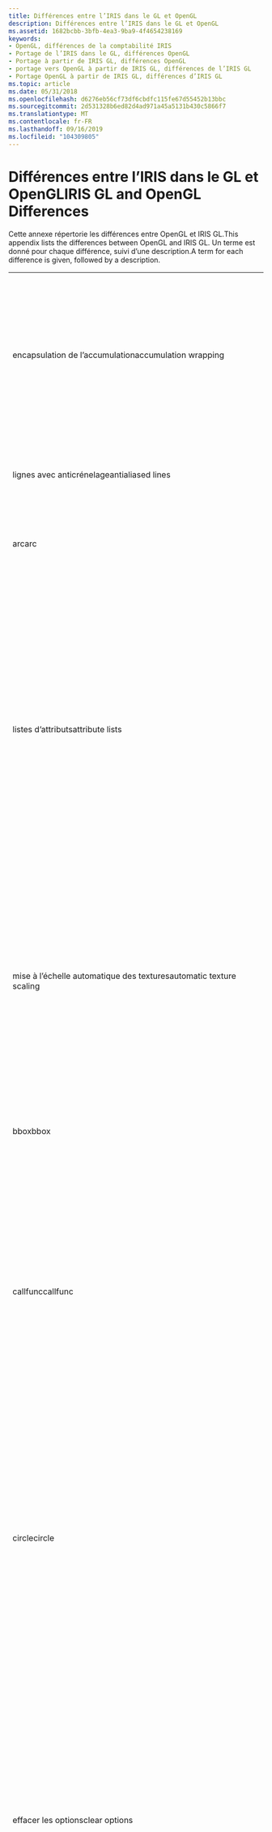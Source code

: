 ```yaml
---
title: Différences entre l’IRIS dans le GL et OpenGL
description: Différences entre l’IRIS dans le GL et OpenGL
ms.assetid: 1682bcbb-3bfb-4ea3-9ba9-4f4654238169
keywords:
- OpenGL, différences de la comptabilité IRIS
- Portage de l’IRIS dans le GL, différences OpenGL
- Portage à partir de IRIS GL, différences OpenGL
- portage vers OpenGL à partir de IRIS GL, différences de l’IRIS GL
- Portage OpenGL à partir de IRIS GL, différences d’IRIS GL
ms.topic: article
ms.date: 05/31/2018
ms.openlocfilehash: d6276eb56cf73df6cbdfc115fe67d55452b13bbc
ms.sourcegitcommit: 2d531328b6ed82d4ad971a45a5131b430c5866f7
ms.translationtype: MT
ms.contentlocale: fr-FR
ms.lasthandoff: 09/16/2019
ms.locfileid: "104309805"
---
```

# <a name="iris-gl-and-opengl-differences"></a><span data-ttu-id="b6415-108">Différences entre l’IRIS dans le GL et OpenGL</span><span class="sxs-lookup"><span data-stu-id="b6415-108">IRIS GL and OpenGL Differences</span></span>

<span data-ttu-id="b6415-109">Cette annexe répertorie les différences entre OpenGL et IRIS GL.</span><span class="sxs-lookup"><span data-stu-id="b6415-109">This appendix lists the differences between OpenGL and IRIS GL.</span></span> <span data-ttu-id="b6415-110">Un terme est donné pour chaque différence, suivi d’une description.</span><span class="sxs-lookup"><span data-stu-id="b6415-110">A term for each difference is given, followed by a description.</span></span>



|                                      |                                                                                                                                                                                                                                                                                                                                                                                                                                                                                                                                                                                                                                                                           |
|--------------------------------------|---------------------------------------------------------------------------------------------------------------------------------------------------------------------------------------------------------------------------------------------------------------------------------------------------------------------------------------------------------------------------------------------------------------------------------------------------------------------------------------------------------------------------------------------------------------------------------------------------------------------------------------------------------------------------|
| <span data-ttu-id="b6415-111">encapsulation de l’accumulation</span><span class="sxs-lookup"><span data-stu-id="b6415-111">accumulation wrapping</span></span>                | <span data-ttu-id="b6415-112">L’opération de mémoire tampon d’accumulation OpenGL n’est pas définie lorsque les valeurs de composant dépassent 1,0 ou chutent au-dessous de 1,0.</span><span class="sxs-lookup"><span data-stu-id="b6415-112">The OpenGL accumulation buffer operation is not defined when component values exceed 1.0 or drop below 1.0.</span></span>                                                                                                                                                                                                                                                                                                                                                                                                                                                                                                                                                               |
| <span data-ttu-id="b6415-113">lignes avec anticrénelage</span><span class="sxs-lookup"><span data-stu-id="b6415-113">antialiased lines</span></span>                    | <span data-ttu-id="b6415-114">OpenGL stipples les lignes AntiAlias.</span><span class="sxs-lookup"><span data-stu-id="b6415-114">OpenGL stipples antialiased lines.</span></span> <span data-ttu-id="b6415-115">IRIS GL ne le fait pas.</span><span class="sxs-lookup"><span data-stu-id="b6415-115">IRIS GL does not.</span></span>                                                                                                                                                                                                                                                                                                                                                                                                                                                                                                                                                                                                                      |
| <span data-ttu-id="b6415-116">arc</span><span class="sxs-lookup"><span data-stu-id="b6415-116">arc</span></span>                                  | <span data-ttu-id="b6415-117">OpenGL prend en charge les arcs dans sa bibliothèque utilitaire.</span><span class="sxs-lookup"><span data-stu-id="b6415-117">OpenGL supports arcs in its utility library.</span></span>                                                                                                                                                                                                                                                                                                                                                                                                                                                                                                                                                                                                                              |
| <span data-ttu-id="b6415-118">listes d’attributs</span><span class="sxs-lookup"><span data-stu-id="b6415-118">attribute lists</span></span>                      | <span data-ttu-id="b6415-119">Les attributs envoyés par le pushattributes IRIS GL diffèrent des jeux d’attributs envoyés par le glPushAttrib OpenGL.</span><span class="sxs-lookup"><span data-stu-id="b6415-119">The attributes pushed by the IRIS GL pushattributes differ from any of the attribute sets pushed by the OpenGL glPushAttrib .</span></span> <span data-ttu-id="b6415-120">Étant donné que tous les États OpenGL peuvent être lus, toutefois, vous pouvez implémenter les sémantiques push/pop souhaitées à l’aide de OpenGL.</span><span class="sxs-lookup"><span data-stu-id="b6415-120">Since all OpenGL states can be read back, however, you can implement any desired push/pop semantics using OpenGL.</span></span>                                                                                                                                                                                                                                                                                                                                                                                                                           |
| <span data-ttu-id="b6415-121">mise à l’échelle automatique des textures</span><span class="sxs-lookup"><span data-stu-id="b6415-121">automatic texture scaling</span></span>            | <span data-ttu-id="b6415-122">L’interface de texture OpenGL ne prend pas en charge la mise à l’échelle automatique des images pour les dimensions Power-of-Two.</span><span class="sxs-lookup"><span data-stu-id="b6415-122">The OpenGL texture interface does not support automatic scaling of images to power-of-two dimensions.</span></span> <span data-ttu-id="b6415-123">Toutefois, le GLU prend en charge la mise à l’échelle des images.</span><span class="sxs-lookup"><span data-stu-id="b6415-123">However, the GLU supports image scaling.</span></span>                                                                                                                                                                                                                                                                                                                                                                                                                                                                                                                            |
| <span data-ttu-id="b6415-124">bbox</span><span class="sxs-lookup"><span data-stu-id="b6415-124">bbox</span></span>                                 | <span data-ttu-id="b6415-125">OpenGL ne prend pas en charge l’exécution conditionnelle des listes d’affichage.</span><span class="sxs-lookup"><span data-stu-id="b6415-125">OpenGL doesn't support conditional execution of display lists.</span></span>                                                                                                                                                                                                                                                                                                                                                                                                                                                                                                                                                                                                            |
| <span data-ttu-id="b6415-126">callfunc</span><span class="sxs-lookup"><span data-stu-id="b6415-126">callfunc</span></span>                             | <span data-ttu-id="b6415-127">OpenGL ne prend pas en charge le rappel à partir des listes d’affichage.</span><span class="sxs-lookup"><span data-stu-id="b6415-127">OpenGL doesn't support callback from display lists.</span></span> <span data-ttu-id="b6415-128">Notez que IRIS GL ne prend pas en charge cette fonctionnalité lorsque le client et le serveur se trouvent sur des plateformes différentes.</span><span class="sxs-lookup"><span data-stu-id="b6415-128">Note that IRIS GL doesn't support this functionality either, when client and server are on different platforms.</span></span>                                                                                                                                                                                                                                                                                                                                                                                                                                                                                                       |
| <span data-ttu-id="b6415-129">circle</span><span class="sxs-lookup"><span data-stu-id="b6415-129">circle</span></span>                               | <span data-ttu-id="b6415-130">OpenGL prend en charge les cercles avec GLU.</span><span class="sxs-lookup"><span data-stu-id="b6415-130">OpenGL supports circles with the GLU.</span></span> <span data-ttu-id="b6415-131">Dans OpenGL, les cercles et les arcs (disques et disques partiels) peuvent avoir des trous.</span><span class="sxs-lookup"><span data-stu-id="b6415-131">In OpenGL both circles and arcs (disks and partial disks) can have holes.</span></span> <span data-ttu-id="b6415-132">En outre, vous pouvez modifier la subdivision des primitives dans OpenGL, dont les normales de surface sont disponibles pour l’éclairage.</span><span class="sxs-lookup"><span data-stu-id="b6415-132">In addition, you can change subdivision of the primitives in OpenGL, whose surface normals are available for lighting.</span></span>                                                                                                                                                                                                                                                                                                                                                                                                                                    |
| <span data-ttu-id="b6415-133">effacer les options</span><span class="sxs-lookup"><span data-stu-id="b6415-133">clear options</span></span>                        | <span data-ttu-id="b6415-134">OpenGL efface en fait les tampons.</span><span class="sxs-lookup"><span data-stu-id="b6415-134">OpenGL actually clears buffers.</span></span> <span data-ttu-id="b6415-135">Elle n’applique pas les opérations de pixels actuellement spécifiées, telles que la fusion et la logicop, quel que soit leur mode.</span><span class="sxs-lookup"><span data-stu-id="b6415-135">It doesn't apply currently specified pixel operations, such as blending and logicop, regardless of their modes.</span></span> <span data-ttu-id="b6415-136">Pour effacer l’utilisation de ces fonctionnalités, vous devez restituer un polygone de taille de fenêtre.</span><span class="sxs-lookup"><span data-stu-id="b6415-136">To clear using such features, you must render a window-size polygon.</span></span>                                                                                                                                                                                                                                                                                                                                                                                                                                                      |
| <span data-ttu-id="b6415-137">lignes fermées</span><span class="sxs-lookup"><span data-stu-id="b6415-137">closed lines</span></span>                         | <span data-ttu-id="b6415-138">OpenGL effectue le rendu de toutes les lignes avec alias à une seule largeur, de telle sorte que les lignes contiguës ne partagent aucun pixel.</span><span class="sxs-lookup"><span data-stu-id="b6415-138">OpenGL renders all single-width aliased lines such that abutting lines share no pixels.</span></span> <span data-ttu-id="b6415-139">Cela signifie que le dernier pixel d’une ligne indépendante n’est pas dessiné.</span><span class="sxs-lookup"><span data-stu-id="b6415-139">This means that the last pixel of an independent line is not drawn.</span></span>                                                                                                                                                                                                                                                                                                                                                                                                                                                                                                               |
| <span data-ttu-id="b6415-140">indicateur de couleur/normal</span><span class="sxs-lookup"><span data-stu-id="b6415-140">color/normal flag</span></span>                    | <span data-ttu-id="b6415-141">L’éclairage OpenGL est activé ou désactivé de manière explicite.</span><span class="sxs-lookup"><span data-stu-id="b6415-141">OpenGL lighting is explicitly enabled or disabled.</span></span> <span data-ttu-id="b6415-142">Lorsqu’elle est activée, elle est effective indépendamment de l’ordre dans lequel les couleurs et les normales sont spécifiées.</span><span class="sxs-lookup"><span data-stu-id="b6415-142">When enabled, it is effective regardless of the order in which colors and normals are specified.</span></span> <span data-ttu-id="b6415-143">Vous ne pouvez pas activer ou désactiver l’éclairage entre les commandes OpenGL glBegin et glEnd.</span><span class="sxs-lookup"><span data-stu-id="b6415-143">You cannot enable or disable lighting between OpenGL glBegin and glEnd commands.</span></span> <span data-ttu-id="b6415-144">Pour désactiver l’éclairage entre les glBegin et les glEnd, spécifiez zéro valeur ambiante, diffuse et spéculaire spéculaire, puis définissez l’émission de matériau sur la couleur souhaitée.</span><span class="sxs-lookup"><span data-stu-id="b6415-144">To disable lighting between glBegin and glEnd, specify zero ambient, diffuse, and specular material reflectance, and then set the material emission to the desired color.</span></span>                                                                                                                                                                                                                                                            |
| <span data-ttu-id="b6415-145">polygones concave</span><span class="sxs-lookup"><span data-stu-id="b6415-145">concave polygons</span></span>                     | <span data-ttu-id="b6415-146">L’API OpenGL principale ne gère pas les polygones concave, mais le GLU prend en charge la décomposition des contourages concave, sans auto-intersection, en triangles.</span><span class="sxs-lookup"><span data-stu-id="b6415-146">The core OpenGL API doesn't handle concave polygons, but the GLU supports decomposing concave, non-self-intersecting contours into triangles.</span></span> <span data-ttu-id="b6415-147">Ces triangles peuvent être dessinés immédiatement ou retournés.</span><span class="sxs-lookup"><span data-stu-id="b6415-147">These triangles can either be drawn immediately or returned.</span></span>                                                                                                                                                                                                                                                                                                                                                                                                                                                                |
| <span data-ttu-id="b6415-148">couleur calculée actuelle</span><span class="sxs-lookup"><span data-stu-id="b6415-148">current computed color</span></span>               | <span data-ttu-id="b6415-149">OpenGL n’a pas d’équivalent à une couleur calculée actuelle.</span><span class="sxs-lookup"><span data-stu-id="b6415-149">OpenGL has no equivalent to a current computed color.</span></span> <span data-ttu-id="b6415-150">Si vous utilisez OpenGL comme moteur d’éclairage, vous pouvez utiliser les commentaires pour obtenir les couleurs générées par les calculs d’éclairage.</span><span class="sxs-lookup"><span data-stu-id="b6415-150">If you're using OpenGL as a lighting engine, you can use feedback to obtain colors generated by lighting calculations.</span></span>                                                                                                                                                                                                                                                                                                                                                                                                                                                                                              |
| <span data-ttu-id="b6415-151">position graphique actuelle</span><span class="sxs-lookup"><span data-stu-id="b6415-151">current graphics position</span></span>            | <span data-ttu-id="b6415-152">OpenGL ne conserve pas la position graphique actuelle.</span><span class="sxs-lookup"><span data-stu-id="b6415-152">OpenGL doesn't maintain a current graphics position.</span></span> <span data-ttu-id="b6415-153">Les commandes d’IRIS GL qui dépendent de la position graphique actuelle, telles que les lignes et les polygones relatifs, ne sont pas incluses dans OpenGL.</span><span class="sxs-lookup"><span data-stu-id="b6415-153">IRIS GL commands that depend on current graphics position, such as relative lines and polygons, are not included in OpenGL.</span></span>                                                                                                                                                                                                                                                                                                                                                                                                                                                                                          |
| <span data-ttu-id="b6415-154">courbes</span><span class="sxs-lookup"><span data-stu-id="b6415-154">curves</span></span>                               | <span data-ttu-id="b6415-155">OpenGL ne prend pas en charge les courbes de GL d’IRIS.</span><span class="sxs-lookup"><span data-stu-id="b6415-155">OpenGL does not support IRIS GL curves.</span></span> <span data-ttu-id="b6415-156">Il est recommandé d’utiliser des courbes NURBS.</span><span class="sxs-lookup"><span data-stu-id="b6415-156">Use of NURBS curves is recommended.</span></span>                                                                                                                                                                                                                                                                                                                                                                                                                                                                                                                                                                                               |
| <span data-ttu-id="b6415-157">defs/Bindings</span><span class="sxs-lookup"><span data-stu-id="b6415-157">defs/binds</span></span>                           | <span data-ttu-id="b6415-158">OpenGL n’a pas le concept d’objets de matériau, de lumière ou de texture ; uniquement des propriétés de matériau, de lumière et de texture.</span><span class="sxs-lookup"><span data-stu-id="b6415-158">OpenGL doesn't have the concept of material, light, or texture objects; only of material, light, and texture properties.</span></span> <span data-ttu-id="b6415-159">Vous pouvez toutefois utiliser des listes d’affichage pour créer leurs propres objets.</span><span class="sxs-lookup"><span data-stu-id="b6415-159">You can use display lists to create their own objects, however.</span></span>                                                                                                                                                                                                                                                                                                                                                                                                                                                                                  |
| <span data-ttu-id="b6415-160">depthcue</span><span class="sxs-lookup"><span data-stu-id="b6415-160">depthcue</span></span>                             | <span data-ttu-id="b6415-161">OpenGL n’offre aucune prise en charge directe des cueing de profondeur, mais sa prise en charge du brouillard est une fonctionnalité plus générale que vous pouvez utiliser facilement pour émuler la fonction Depthcue de l’IRIS du GL.</span><span class="sxs-lookup"><span data-stu-id="b6415-161">OpenGL provides no direct support for depth cueing, but its fog support is a more general capability that you can easily use to emulate the IRIS GL depthcue function.</span></span>                                                                                                                                                                                                                                                                                                                                                                                                                                                                                                    |
| <span data-ttu-id="b6415-162">modifier la liste d’affichage</span><span class="sxs-lookup"><span data-stu-id="b6415-162">display list editing</span></span>                 | <span data-ttu-id="b6415-163">Les listes d’affichage OpenGL ne peuvent pas être créées et détruites editedonly.</span><span class="sxs-lookup"><span data-stu-id="b6415-163">OpenGL display lists can't be editedonly created and destroyed.</span></span> <span data-ttu-id="b6415-164">Étant donné que vous pouvez spécifier des noms d’affichage de liste, vous pouvez toutefois redéfinir des listes d’affichage individuelles dans une hiérarchie.</span><span class="sxs-lookup"><span data-stu-id="b6415-164">Because you can specify display list names, however, you can redefine individual display lists in a hierarchy.</span></span> <span data-ttu-id="b6415-165">Les listes d’affichage OpenGL sont conçues pour la mise en cache des données, et non pour la gestion des bases de données.</span><span class="sxs-lookup"><span data-stu-id="b6415-165">OpenGL display lists are designed for data caching, not for database management.</span></span> <span data-ttu-id="b6415-166">Elles sont garanties d’être stockées sur le serveur dans des environnements client/serveur, de sorte qu’elles ne sont pas limitées par la bande passante réseau pendant l’exécution.</span><span class="sxs-lookup"><span data-stu-id="b6415-166">They are guaranteed to be stored on the server in client/server environments, so they are not limited by network bandwidth during execution.</span></span> <span data-ttu-id="b6415-167">Les listes d’affichage OpenGL peuvent être appelées entre les commandes glBegin et glEnd, de sorte que la hiérarchie de la liste d’affichage peut être rendue suffisamment précise pour pouvoir, en fait, être modifiée.</span><span class="sxs-lookup"><span data-stu-id="b6415-167">OpenGL display lists can be called between glBegin and glEnd commands, so the display list hierarchy can be made fine enough that it can, in effect, be edited.</span></span>                                                                                              |
| <span data-ttu-id="b6415-168">vérification des erreurs</span><span class="sxs-lookup"><span data-stu-id="b6415-168">error checking</span></span>                       | <span data-ttu-id="b6415-169">OpenGL recherche les erreurs plus soigneusement que IRIS GL.</span><span class="sxs-lookup"><span data-stu-id="b6415-169">OpenGL checks for errors more carefully than IRIS GL.</span></span> <span data-ttu-id="b6415-170">Par exemple, toutes les fonctions OpenGL qui ne sont pas acceptées entre glBegin et glEnd sont détectées comme des erreurs et n’ont aucun autre effet.</span><span class="sxs-lookup"><span data-stu-id="b6415-170">For example, all OpenGL functions that are not accepted between glBegin and glEnd are detected as errors, and have no other effect.</span></span>                                                                                                                                                                                                                                                                                                                                                                                                                                                                                 |
| <span data-ttu-id="b6415-171">valeurs de retour d’erreur</span><span class="sxs-lookup"><span data-stu-id="b6415-171">error return values</span></span>                  | <span data-ttu-id="b6415-172">Lorsqu’une commande OpenGL qui retourne une valeur détecte une erreur, elle retourne toujours zéro.</span><span class="sxs-lookup"><span data-stu-id="b6415-172">When an OpenGL command that returns a value detects an error, it always returns zero.</span></span> <span data-ttu-id="b6415-173">Les commandes OpenGL qui renvoient des données via des pointeurs passés n’apportent aucune modification au contenu du tableau si une erreur est détectée.</span><span class="sxs-lookup"><span data-stu-id="b6415-173">OpenGL commands that return data through passed pointers make no change to the array contents if an error is detected.</span></span>                                                                                                                                                                                                                                                                                                                                                                                                                                                              |
| <span data-ttu-id="b6415-174">effets secondaires de l’erreur</span><span class="sxs-lookup"><span data-stu-id="b6415-174">error side effects</span></span>                   | <span data-ttu-id="b6415-175">Lorsqu’une commande OpenGL génère une erreur, son seul effet secondaire est de mettre à jour l’indicateur d’erreur à la valeur appropriée.</span><span class="sxs-lookup"><span data-stu-id="b6415-175">When an OpenGL command results in an error, its only side effect is to update the error flag to the appropriate value.</span></span> <span data-ttu-id="b6415-176">Aucune autre modification d’État n’est apportée.</span><span class="sxs-lookup"><span data-stu-id="b6415-176">No other state changes are made.</span></span> <span data-ttu-id="b6415-177">(Une exception est le \_ \_Erreur de mémoire, ce qui est fatal.)</span><span class="sxs-lookup"><span data-stu-id="b6415-177">(An exception is the OUT\_OF\_MEMORY error, which is fatal.)</span></span>                                                                                                                                                                                                                                                                                                                                                                                                                                                      |
| <span data-ttu-id="b6415-178">feedback</span><span class="sxs-lookup"><span data-stu-id="b6415-178">feedback</span></span>                             | <span data-ttu-id="b6415-179">Les commentaires sont standardisés dans OpenGL, de sorte qu’ils ne changent pas d’un ordinateur à un ordinateur.</span><span class="sxs-lookup"><span data-stu-id="b6415-179">Feedback is standardized in OpenGL so it doesn't change from machine to machine.</span></span>                                                                                                                                                                                                                                                                                                                                                                                                                                                                                                                                                                                          |
| <span data-ttu-id="b6415-180">polices et chaînes</span><span class="sxs-lookup"><span data-stu-id="b6415-180">fonts and strings</span></span>                    | <span data-ttu-id="b6415-181">OpenGL exige que les glyphes de caractères soient manipulés comme des listes d’affichage individuelles.</span><span class="sxs-lookup"><span data-stu-id="b6415-181">OpenGL requires character glyphs to be manipulated as individual display lists.</span></span> <span data-ttu-id="b6415-182">Il fournit une fonction d’appel de liste d’affichage qui accepte une liste de noms de liste d’affichage, chaque nom représenté par 1, 2 ou 4 octets.</span><span class="sxs-lookup"><span data-stu-id="b6415-182">It provides a display list calling function that accepts a list of display list names, each name represented as 1, 2, or 4 bytes.</span></span> <span data-ttu-id="b6415-183">La fonction glCallLists ajoute un décalage spécifié séparément à chaque nom de liste d’affichage avant l’appel, ce qui permet de traiter les listes de noms de listes d’affichage comme des chaînes.</span><span class="sxs-lookup"><span data-stu-id="b6415-183">The glCallLists function adds a separately specified offset to each display list name before the call, allowing lists of display list names to be treated as strings.</span></span> <span data-ttu-id="b6415-184">Ce mécanisme fournit toutes les fonctionnalités des polices d’IRIS GL, et beaucoup plus encore.</span><span class="sxs-lookup"><span data-stu-id="b6415-184">This mechanism provides all the functionality of IRIS GL fonts, and considerably more.</span></span> <span data-ttu-id="b6415-185">Par exemple, les caractères constitués de triangles peuvent être facilement manipulés.</span><span class="sxs-lookup"><span data-stu-id="b6415-185">For example, characters comprised of triangles can be easily manipulated.</span></span>                                                                                                                  |
| <span data-ttu-id="b6415-186">frontbuffer</span><span class="sxs-lookup"><span data-stu-id="b6415-186">frontbuffer</span></span>                          | <span data-ttu-id="b6415-187">IRIS GL présente des règles complexes pour le rendu du tampon d’avant en mode mémoire tampon unique.</span><span class="sxs-lookup"><span data-stu-id="b6415-187">IRIS GL has complex rules for rendering to the front buffer in single buffer mode.</span></span> <span data-ttu-id="b6415-188">OpenGL gère le rendu dans le tampon d’avant de manière simple.</span><span class="sxs-lookup"><span data-stu-id="b6415-188">OpenGL handles rendering to the front buffer in a straightforward way.</span></span>                                                                                                                                                                                                                                                                                                                                                                                                                                                                                                                 |
| <span data-ttu-id="b6415-189">polygones creux</span><span class="sxs-lookup"><span data-stu-id="b6415-189">hollow polygons</span></span>                      | <span data-ttu-id="b6415-190">Vous pouvez utiliser la capacité du stencil OpenGL pour restituer des polygones creux.</span><span class="sxs-lookup"><span data-stu-id="b6415-190">You can use the OpenGL stencil capacity to render hollow polygons.</span></span> <span data-ttu-id="b6415-191">OpenGL ne prend pas en charge d’autres moyens de créer des polygones creux.</span><span class="sxs-lookup"><span data-stu-id="b6415-191">OpenGL doesn't support other means for creating hollow polygons.</span></span>                                                                                                                                                                                                                                                                                                                                                                                                                                                                                                                                       |
| <span data-ttu-id="b6415-192">verrouillage d’index</span><span class="sxs-lookup"><span data-stu-id="b6415-192">index clamping</span></span>                       | <span data-ttu-id="b6415-193">Dans la mesure du possible, OpenGL traite les index de couleur et de stencil comme des champs de bits plutôt que des nombres.</span><span class="sxs-lookup"><span data-stu-id="b6415-193">Where possible, OpenGL treats color and stencil indexes as bit fields rather than numbers.</span></span> <span data-ttu-id="b6415-194">Ainsi, les index sont masqués, plutôt que ancrés, à la plage prise en charge du trame.</span><span class="sxs-lookup"><span data-stu-id="b6415-194">Thus indexes are masked, rather than clamped, to the supported range of the framebuffer.</span></span>                                                                                                                                                                                                                                                                                                                                                                                                                                                                                       |
| <span data-ttu-id="b6415-195">couleurs entières</span><span class="sxs-lookup"><span data-stu-id="b6415-195">integer colors</span></span>                       | <span data-ttu-id="b6415-196">Les composants de couleur d’entier signé (rouge, vert, bleu ou alpha) sont mappés de manière linéaire à des points flottants afin que l’entier le plus négatif soit mappé à 1,0 et que l’entier le plus positif soit mappé à 1,0.</span><span class="sxs-lookup"><span data-stu-id="b6415-196">Signed integer color components (red, green, blue, or alpha) are mapped in linear fashion to floating points so that the most negative integer maps to 1.0 and the most positive integer maps to 1.0.</span></span> <span data-ttu-id="b6415-197">Ce mappage se produit lorsque vous spécifiez la couleur avant que OpenGL remplace la couleur actuelle.</span><span class="sxs-lookup"><span data-stu-id="b6415-197">This mapping occurs when you specify the color before OpenGL replaces the current color.</span></span> <span data-ttu-id="b6415-198">Les composants de couleur d’entier non signé sont mappés de façon linéaire à des points flottants afin que 0 soit mappé à 0,0 et que le plus grand entier corresponde à 1,0.</span><span class="sxs-lookup"><span data-stu-id="b6415-198">Unsigned integer color components are mapped linearly to floating points so that 0 maps to 0.0 and the largest integer maps to 1.0.</span></span> <span data-ttu-id="b6415-199">Ce mappage se produit lorsque vous spécifiez la couleur avant que OpenGL remplace la couleur actuelle.</span><span class="sxs-lookup"><span data-stu-id="b6415-199">This mapping occurs when you specify the color before OpenGL replaces the current color.</span></span>                                                                                                                                               |
| <span data-ttu-id="b6415-200">normales des entiers</span><span class="sxs-lookup"><span data-stu-id="b6415-200">integer normals</span></span>                      | <span data-ttu-id="b6415-201">Les composants de type entier normaux sont mappés comme les composants de couleur signés.</span><span class="sxs-lookup"><span data-stu-id="b6415-201">Integer normal components are mapped just like signed color components.</span></span> <span data-ttu-id="b6415-202">L’entier le plus négatif est mappé à 1,0, et l’entier le plus positif est mappé à 1,0.</span><span class="sxs-lookup"><span data-stu-id="b6415-202">The most negative integer maps to 1.0, and the most positive integer maps to 1.0.</span></span> <span data-ttu-id="b6415-203">fragments de pixels.</span><span class="sxs-lookup"><span data-stu-id="b6415-203">pixel fragments.</span></span> <span data-ttu-id="b6415-204">Les pixels dessinés par glDrawPixels ou glCopyPixels sont toujours pixellisés et convertis en fragments.</span><span class="sxs-lookup"><span data-stu-id="b6415-204">Pixels drawn by glDrawPixels or glCopyPixels are always rasterized and converted to fragments.</span></span> <span data-ttu-id="b6415-205">Les fragments résultants sont texturés, à la fois dans une mémoire tampon de profondeur, fusionnés, et ainsi de suite, comme s’ils étaient générés à partir de points géométriques.</span><span class="sxs-lookup"><span data-stu-id="b6415-205">The resulting fragments are textured, fogged, depth buffered, blended, and so on, just as if they were generated from geometric points.</span></span> <span data-ttu-id="b6415-206">Les données de fragment qui ne sont pas fournies par les pixels source sont augmentées à partir de la position raster actuelle.</span><span class="sxs-lookup"><span data-stu-id="b6415-206">Fragment data that isn't provided by the source pixels is augmented from the current raster position.</span></span> <span data-ttu-id="b6415-207">Par exemple, les pixels RVBA prennent la position raster Z et les coordonnées de texture.</span><span class="sxs-lookup"><span data-stu-id="b6415-207">For example, RGBA pixels take the raster position Z and texture coordinates.</span></span> <span data-ttu-id="b6415-208">Les pixels de profondeur prennent la couleur de la position raster et les coordonnées de texture.</span><span class="sxs-lookup"><span data-stu-id="b6415-208">Depth pixels take the raster position color and texture coordinates.</span></span> |
| <span data-ttu-id="b6415-209">l’invariance</span><span class="sxs-lookup"><span data-stu-id="b6415-209">invariance</span></span>                           | <span data-ttu-id="b6415-210">OpenGL garantit une certaine cohérence de l’IRIS du GL.</span><span class="sxs-lookup"><span data-stu-id="b6415-210">OpenGL guarantees a certain consistency that IRIS GL doesn't.</span></span> <span data-ttu-id="b6415-211">Par exemple, OpenGL garantit que les séquences de code identiques envoyées au même système, qui se différencient uniquement dans la fonction de fusion spécifiée, génèrent les mêmes fragments de pixels.</span><span class="sxs-lookup"><span data-stu-id="b6415-211">For example, OpenGL guarantees that identical code sequences sent to the same system, differing only in the specified blending function, will generate the same pixel fragments.</span></span> <span data-ttu-id="b6415-212">(Toutefois, les fragments diffèrent si la fusion est activée puis désactivée.)</span><span class="sxs-lookup"><span data-stu-id="b6415-212">(The fragments differ, however, if blending is enabled and then disabled.)</span></span>                                                                                                                                                                                                                                                                                                                                                 |
| <span data-ttu-id="b6415-213">équation d’éclairage</span><span class="sxs-lookup"><span data-stu-id="b6415-213">lighting equation</span></span>                    | <span data-ttu-id="b6415-214">L’équation d’éclairage OpenGL diffère légèrement de l’équation de l’IRIS GL.</span><span class="sxs-lookup"><span data-stu-id="b6415-214">The OpenGL lighting equation differs slightly from the IRIS GL equation.</span></span> <span data-ttu-id="b6415-215">OpenGL prend en charge l’atténuation distincte pour chaque source de lumière, plutôt qu’une atténuation unique pour toutes les sources de lumière comme IRIS GL.</span><span class="sxs-lookup"><span data-stu-id="b6415-215">OpenGL supports separate attenuation for each light source, rather than a single attenuation for all the light sources like IRIS GL.</span></span> <span data-ttu-id="b6415-216">OpenGL ajuste l’équation afin que les contributions d’éclairage ambiant, diffuse et spéculaire soient toutes atténuées.</span><span class="sxs-lookup"><span data-stu-id="b6415-216">OpenGL adjusts the equation so that ambient, diffuse, and specular lighting contributions are all attenuated.</span></span> <span data-ttu-id="b6415-217">En outre, OpenGL vous permet de spécifier des couleurs distinctes pour les intensités ambiantes, diffuses et spéculaires des sources lumineuses, ainsi que pour la réflexion ambiante, diffuse et spéculaire des matériaux.</span><span class="sxs-lookup"><span data-stu-id="b6415-217">Also, OpenGL allows you to specify separate colors for the ambient, diffuse, and specular intensities of light sources, as well as for the ambient, diffuse, and specular reflectance of materials.</span></span> <span data-ttu-id="b6415-218">Toutes les couleurs de lumière et de matériau OpenGL incluent alpha.</span><span class="sxs-lookup"><span data-stu-id="b6415-218">All OpenGL light and material colors include alpha.</span></span> <span data-ttu-id="b6415-219">L’affectation de la valeur zéro à l’exposant spéculaire ne fait pas échouer l’éclairage spéculaire dans OpenGL.</span><span class="sxs-lookup"><span data-stu-id="b6415-219">Setting the specular exponent to zero does not defeat specular lighting in OpenGL.</span></span>    |
| <span data-ttu-id="b6415-220">mapw</span><span class="sxs-lookup"><span data-stu-id="b6415-220">mapw</span></span>                                 | <span data-ttu-id="b6415-221">Les utilitaires OpenGL prennent en charge le mappage entre les coordonnées de l’objet et de la fenêtre.</span><span class="sxs-lookup"><span data-stu-id="b6415-221">OpenGL utilities support mapping between object and window coordinates.</span></span>                                                                                                                                                                                                                                                                                                                                                                                                                                                                                                                                                                                                   |
| <span data-ttu-id="b6415-222">mode matrice</span><span class="sxs-lookup"><span data-stu-id="b6415-222">matrix mode</span></span>                          | <span data-ttu-id="b6415-223">Lorsque les fonctions d’IRIS GL ortho, ortho2, perspective et fenêtre fonctionnent sur une matrice particulière, toutes les opérations de la matrice OpenGL fonctionnent sur la matrice actuelle.</span><span class="sxs-lookup"><span data-stu-id="b6415-223">Where the IRIS GL ortho, ortho2, perspective, and window functions operate on a particular matrix, all OpenGL matrix operations work on the current matrix.</span></span> <span data-ttu-id="b6415-224">Toutes les opérations de la matrice OpenGL, à l’exception de glLoadIdentity et glLoadMatrix, multiplient la matrice actuelle au lieu de la remplacer (comme les fonctions ortho, ortho2, perspective et fenêtre dans IRIS GL).</span><span class="sxs-lookup"><span data-stu-id="b6415-224">All OpenGL matrix operations except glLoadIdentity and glLoadMatrix multiply the current matrix rather than replacing it (as do ortho, ortho2, perspective, and window in the IRIS GL).</span></span>                                                                                                                                                                                                                                                                                                                       |
| <span data-ttu-id="b6415-225">des mipmaps, génération automatique</span><span class="sxs-lookup"><span data-stu-id="b6415-225">mipmaps, automatic generation</span></span>        | <span data-ttu-id="b6415-226">L’interface de texture OpenGL ne prend pas en charge la génération automatique d’images mipmap.</span><span class="sxs-lookup"><span data-stu-id="b6415-226">The OpenGL texture interface does not support automatic generation of mipmap images.</span></span> <span data-ttu-id="b6415-227">Toutefois, GLU prend en charge la génération automatique d’images mipmap pour les textures 1D et 2D.</span><span class="sxs-lookup"><span data-stu-id="b6415-227">However, the GLU supports the automatic generation of mipmap images for both 1-D and 2-D textures.</span></span>                                                                                                                                                                                                                                                                                                                                                                                                                                                                                   |
| <span data-ttu-id="b6415-228">Move/Draw/pmove/pdraw/PCLOS</span><span class="sxs-lookup"><span data-stu-id="b6415-228">move/draw/pmove/pdraw/pclos</span></span>          | <span data-ttu-id="b6415-229">OpenGL ne prend en charge que les graphiques de style de début/fin, car il ne conserve pas la position graphique actuelle.</span><span class="sxs-lookup"><span data-stu-id="b6415-229">OpenGL supports only Begin/End style graphics, because it does not maintain a current graphics position.</span></span> <span data-ttu-id="b6415-230">Toutefois, la spécification de paramètre scalaire des anciennes commandes de déplacement/dessin est acceptée par OpenGL pour toutes les commandes liées aux sommets.</span><span class="sxs-lookup"><span data-stu-id="b6415-230">The scalar parameter specification of the old move/draw commands is accepted by OpenGL for all vertex related commands, however.</span></span>                                                                                                                                                                                                                                                                                                                                                                                                                                 |
| <span data-ttu-id="b6415-231">mode mprojection</span><span class="sxs-lookup"><span data-stu-id="b6415-231">mprojection mode</span></span>                     | <span data-ttu-id="b6415-232">IRIS GL ne transforme pas la géométrie par la matrice modelview en mode matrice de projection.</span><span class="sxs-lookup"><span data-stu-id="b6415-232">IRIS GL doesn't transform geometry by the modelview matrix while in projection matrix mode.</span></span> <span data-ttu-id="b6415-233">OpenGL transforme toujours à la fois le modelview et la matrice de projection, quel que soit le mode de la matrice.</span><span class="sxs-lookup"><span data-stu-id="b6415-233">OpenGL always transforms by both the modelview and the projection matrix, regardless of matrix mode.</span></span>                                                                                                                                                                                                                                                                                                                                                                                                                                                                          |
| <span data-ttu-id="b6415-234">dessin à plusieurs mémoires tampons</span><span class="sxs-lookup"><span data-stu-id="b6415-234">multi-buffer drawing</span></span>                 | <span data-ttu-id="b6415-235">OpenGL effectue un rendu individuel sur chaque mémoire tampon de couleur, plutôt que de calculer une seule valeur de couleur, basée sur le contenu d’une mémoire tampon de couleur et de l’écrire dans toutes les mémoires tampons de couleur activées, comme le fait IRIS GL.</span><span class="sxs-lookup"><span data-stu-id="b6415-235">OpenGL renders to each color buffer individually, rather than computing a single, new, color value based on the contents of one color buffer and writing it to all the enabled color buffers, as IRIS GL does.</span></span>                                                                                                                                                                                                                                                                                                                                                                                                                                                            |
| <span data-ttu-id="b6415-236">COURBE</span><span class="sxs-lookup"><span data-stu-id="b6415-236">NURBS</span></span>                                | <span data-ttu-id="b6415-237">OpenGL prend en charge NURBS avec une combinaison de fonctionnalités de base (évaluateurs) et de prise en charge GLU.</span><span class="sxs-lookup"><span data-stu-id="b6415-237">OpenGL supports NURBS with a combination of core capability (evaluators) and GLU support.</span></span> <span data-ttu-id="b6415-238">Toutes les fonctionnalités NURBS de l’IRIS GL sont prises en charge.</span><span class="sxs-lookup"><span data-stu-id="b6415-238">All IRIS GL NURBS capabilities are supported.</span></span>                                                                                                                                                                                                                                                                                                                                                                                                                                                                                                                                   |
| <span data-ttu-id="b6415-239">mode polygone ancien</span><span class="sxs-lookup"><span data-stu-id="b6415-239">old polygon mode</span></span>                     | <span data-ttu-id="b6415-240">Les polygones OpenGL avec alias sont toujours échantillonnés par point.</span><span class="sxs-lookup"><span data-stu-id="b6415-240">Aliased OpenGL polygons are always point-sampled.</span></span> <span data-ttu-id="b6415-241">Le mode de compatibilité de polygone IRIS GL, où les pixels en dehors du périmètre du polygone sont inclus dans sa pixellisation, n’est pas pris en charge.</span><span class="sxs-lookup"><span data-stu-id="b6415-241">IRIS GL's polygon compatibility mode, where pixels outside the polygon perimeter are included in its rasterization, is not supported.</span></span> <span data-ttu-id="b6415-242">Si votre code utilise ce mode polygone, il s’agit probablement de rectangles.</span><span class="sxs-lookup"><span data-stu-id="b6415-242">If your code uses this polygon mode, it is probably for rectangles.</span></span> <span data-ttu-id="b6415-243">Les anciens rectangles en mode polygone s’affichent à un pixel de plus grande largeur.</span><span class="sxs-lookup"><span data-stu-id="b6415-243">Old polygon mode rectangles appear one pixel wider and higher.</span></span>                                                                                                                                                                                                                                                                                                                                                |
| <span data-ttu-id="b6415-244">formats de couleurs compressés</span><span class="sxs-lookup"><span data-stu-id="b6415-244">packed color formats</span></span>                 | <span data-ttu-id="b6415-245">OpenGL accepte les couleurs en tant que composants 8 bits, mais ces composants sont traités comme un tableau d’octets plutôt que comme des octets compressés en mots plus grands.</span><span class="sxs-lookup"><span data-stu-id="b6415-245">OpenGL accepts colors as 8-bit components, but these components are treated as an array of bytes rather than as bytes packed into larger words.</span></span> <span data-ttu-id="b6415-246">En encourageant l’indexation de tableau plutôt que le décalage, OpenGL favorise la programmation invariant en endian.</span><span class="sxs-lookup"><span data-stu-id="b6415-246">By encouraging array indexing rather than shifting, OpenGL promotes endian-invariant programming.</span></span> <span data-ttu-id="b6415-247">De même que IRIS GL accepte les couleurs compressées pour le rendu géométrique et pixel, OpenGL accepte des tableaux de composants de couleur pour le rendu géométrique et de pixels.</span><span class="sxs-lookup"><span data-stu-id="b6415-247">Just as IRIS GL accepts packed colors both for geometric and pixel rendering, OpenGL accepts arrays of color components for geometric and pixel rendering.</span></span>                                                                                                                                                                                                                                                              |
| <span data-ttu-id="b6415-248">correctifs</span><span class="sxs-lookup"><span data-stu-id="b6415-248">patches</span></span>                              | <span data-ttu-id="b6415-249">OpenGL ne prend pas en charge les correctifs du GL IRIS.</span><span class="sxs-lookup"><span data-stu-id="b6415-249">OpenGL doesn't support IRIS GL patches.</span></span>                                                                                                                                                                                                                                                                                                                                                                                                                                                                                                                                                                                                                                   |
| <span data-ttu-id="b6415-250">writemask de couleurs par bit</span><span class="sxs-lookup"><span data-stu-id="b6415-250">per-bit color writemask</span></span>              | <span data-ttu-id="b6415-251">OpenGL writemasks pour les composants de couleur active ou désactive les modifications apportées à l’ensemble du composant (rouge, vert, bleu ou alpha), et non aux bits individuels des composants.</span><span class="sxs-lookup"><span data-stu-id="b6415-251">OpenGL writemasks for color components enable or disable changes to the entire component (red, green, blue, or alpha), not to individual bits of components.</span></span> <span data-ttu-id="b6415-252">Notez cependant que les writemaskss par bit sont pris en charge pour les index de couleurs et les index de stencil.</span><span class="sxs-lookup"><span data-stu-id="b6415-252">Note that per-bit writemasks are supported for both color indexes and stencil indexes, however.</span></span>                                                                                                                                                                                                                                                                                                                                                                                                              |
| <span data-ttu-id="b6415-253">writemask de profondeur par bit</span><span class="sxs-lookup"><span data-stu-id="b6415-253">per-bit depth writemask</span></span>              | <span data-ttu-id="b6415-254">OpenGL writemasks pour les composants de profondeur active ou désactive les modifications apportées à l’ensemble du composant, et non aux bits individuels du composant de profondeur.</span><span class="sxs-lookup"><span data-stu-id="b6415-254">OpenGL writemasks for depth components enable or disable changes to the entire component, not to individual bits of the depth component.</span></span>                                                                                                                                                                                                                                                                                                                                                                                                                                                                                                                                  |
| <span data-ttu-id="b6415-255">reprend</span><span class="sxs-lookup"><span data-stu-id="b6415-255">pick</span></span>                                 | <span data-ttu-id="b6415-256">La bibliothèque d’utilitaires OpenGL prend en charge la génération d’une matrice Pick.</span><span class="sxs-lookup"><span data-stu-id="b6415-256">The OpenGL Utility library includes support for generating a pick matrix.</span></span>                                                                                                                                                                                                                                                                                                                                                                                                                                                                                                                                                                                                 |
| <span data-ttu-id="b6415-257">coordonnées en pixels</span><span class="sxs-lookup"><span data-stu-id="b6415-257">pixel coordinates</span></span>                    | <span data-ttu-id="b6415-258">Dans OpenGL et IRIS GL, l’origine du système de coordonnées d’une fenêtre se trouve dans son angle inférieur gauche.</span><span class="sxs-lookup"><span data-stu-id="b6415-258">In both OpenGL and IRIS GL, the origin of a window's coordinate system is at its lower left corner.</span></span> <span data-ttu-id="b6415-259">OpenGL place l’origine dans le coin inférieur gauche de ce pixel, tandis que IRIS GL le place au centre du pixel inférieur gauche.</span><span class="sxs-lookup"><span data-stu-id="b6415-259">OpenGL places the origin at the lower left corner of this pixel, however, while IRIS GL places it at the center of the lower left pixel.</span></span>                                                                                                                                                                                                                                                                                                                                                                                                                              |
| <span data-ttu-id="b6415-260">zoom de pixel</span><span class="sxs-lookup"><span data-stu-id="b6415-260">pixel zoom</span></span>                           | <span data-ttu-id="b6415-261">Les facteurs de zoom négatifs OpenGL reflètent la position graphique actuelle.</span><span class="sxs-lookup"><span data-stu-id="b6415-261">OpenGL negative zoom factors reflect about the current graphics position.</span></span> <span data-ttu-id="b6415-262">IRIS GL ne définit pas l’opération des facteurs de zoom négatifs et fournit à la place des pixmodes de réflexion de droite \_ à \_ gauche et \_ de haut en \_ bas.</span><span class="sxs-lookup"><span data-stu-id="b6415-262">IRIS GL doesn't define the operation of negative zoom factors, and instead provides RIGHT\_TO\_LEFT and TOP\_TO\_BOTTOM reflection pixmodes.</span></span> <span data-ttu-id="b6415-263">Ces modes de réflexion reflètent sur place, plutôt que sur la position raster actuelle.</span><span class="sxs-lookup"><span data-stu-id="b6415-263">These reflection modes reflect in place, rather than about the current raster position.</span></span> <span data-ttu-id="b6415-264">OpenGL ne définit pas les modes de réflexion.</span><span class="sxs-lookup"><span data-stu-id="b6415-264">OpenGL doesn't define reflection modes.</span></span>                                                                                                                                                                                                                                                                                                                    |
| <span data-ttu-id="b6415-265">pixmode</span><span class="sxs-lookup"><span data-stu-id="b6415-265">pixmode</span></span>                              | <span data-ttu-id="b6415-266">Les transferts de pixels OpenGL fonctionnent sur des composants de couleur individuels, plutôt que sur des groupes compactés de composants 4 8 bits, comme IRIS GL.</span><span class="sxs-lookup"><span data-stu-id="b6415-266">OpenGL pixel transfers operate on individual color components, rather than on packed groups of four 8-bit components as does IRIS GL.</span></span> <span data-ttu-id="b6415-267">Tandis que OpenGL offre une capacité de pixel sensiblement supérieure à celle de IRIS GL, il ne prend pas en charge les constructions de couleur compressées et n’autorise pas la réaffectation des composants de couleur (rouge à vert, rouge à bleu, etc.) pendant les opérations de copie de pixels.</span><span class="sxs-lookup"><span data-stu-id="b6415-267">While OpenGL provides substantially more pixel capability than IRIS GL, it doesn't support packed color constructs, and it doesn't enable color components to be reassigned (red to green, red to blue, and so on) during pixel copy operations.</span></span>                                                                                                                                                                                                                                                                                    |
| <span data-ttu-id="b6415-268">POLF/poly</span><span class="sxs-lookup"><span data-stu-id="b6415-268">polf/poly</span></span>                            | <span data-ttu-id="b6415-269">OpenGL ne fournit pas de prise en charge directe pour les listes de vertex autres que les listes d’affichage.</span><span class="sxs-lookup"><span data-stu-id="b6415-269">OpenGL provides no direct support for vertex lists other than display lists.</span></span> <span data-ttu-id="b6415-270">Toutefois, les fonctions telles que POLF et poly peuvent être implémentées facilement à l’aide de l’API OpenGL.</span><span class="sxs-lookup"><span data-stu-id="b6415-270">Functions like polf and poly can be implemented easily using the OpenGL API, however.</span></span>                                                                                                                                                                                                                                                                                                                                                                                                                                                                                                        |
| <span data-ttu-id="b6415-271">vertex provoquant un polygone</span><span class="sxs-lookup"><span data-stu-id="b6415-271">polygon provoking vertex</span></span>             | <span data-ttu-id="b6415-272">Les polygones du GL de l’IRIS à l’écran plat prennent la couleur du dernier vertex spécifié, tandis que les polygones OpenGL prennent la couleur du premier vertex spécifié.</span><span class="sxs-lookup"><span data-stu-id="b6415-272">Flat shaded IRIS GL polygons take the color of the last vertex specified, while OpenGL polygons take the color of the first vertex specified.</span></span>                                                                                                                                                                                                                                                                                                                                                                                                                                                                                                                             |
| <span data-ttu-id="b6415-273">Polygone stipple</span><span class="sxs-lookup"><span data-stu-id="b6415-273">polygon stipple</span></span>                      | <span data-ttu-id="b6415-274">Avec IRIS GL, le modèle Polygon stipple est relatif à l’écran.</span><span class="sxs-lookup"><span data-stu-id="b6415-274">With IRIS GL the polygon stipple pattern is relative to the screen.</span></span> <span data-ttu-id="b6415-275">Avec OpenGL, il est relatif à une fenêtre.</span><span class="sxs-lookup"><span data-stu-id="b6415-275">With OpenGL it is relative to a window.</span></span>                                                                                                                                                                                                                                                                                                                                                                                                                                                                                                                                                               |
| <span data-ttu-id="b6415-276">nombre de vertex de polygone</span><span class="sxs-lookup"><span data-stu-id="b6415-276">polygon vertex count</span></span>                 | <span data-ttu-id="b6415-277">Il n’existe pas de limite au nombre de vertex entre glBegin et glEnd avec OpenGL, même pour glBegin (POLYGON).</span><span class="sxs-lookup"><span data-stu-id="b6415-277">There is no limit to the number of vertices between glBegin and glEnd with OpenGL, even for glBegin(POLYGON ).</span></span> <span data-ttu-id="b6415-278">Avec IRIS GL, les polygones sont limités à 255 sommets au maximum.</span><span class="sxs-lookup"><span data-stu-id="b6415-278">With IRIS GL, polygons are limited to no more than 255 vertices.</span></span>                                                                                                                                                                                                                                                                                                                                                                                                                                                                                           |
| <span data-ttu-id="b6415-279">readdisplay</span><span class="sxs-lookup"><span data-stu-id="b6415-279">readdisplay</span></span>                          | <span data-ttu-id="b6415-280">La lecture des pixels en dehors des limites de la fenêtre est une fonctionnalité du système de fenêtre, plutôt qu’une fonction de rendu.</span><span class="sxs-lookup"><span data-stu-id="b6415-280">Reading pixels outside window boundaries is properly a window system capability, rather than a rendering capability.</span></span> <span data-ttu-id="b6415-281">Utilisez les fonctions Windows pour remplacer la commande IRIS GL readdisplay.</span><span class="sxs-lookup"><span data-stu-id="b6415-281">Use Windows functions to replace the IRIS GL readdisplay command.</span></span>                                                                                                                                                                                                                                                                                                                                                                                                                                                                                    |
| <span data-ttu-id="b6415-282">Move et Draw/pmove/pdraw/PCLOS</span><span class="sxs-lookup"><span data-stu-id="b6415-282">relative move/draw/pmove/pdraw/pclos</span></span> | <span data-ttu-id="b6415-283">OpenGL ne conserve pas de position graphique actuelle, et par conséquent ne prend pas en charge les opérations de vertex relatives.</span><span class="sxs-lookup"><span data-stu-id="b6415-283">OpenGL doesn't maintain a current graphics position, and therefore doesn't support relative vertex operations.</span></span>                                                                                                                                                                                                                                                                                                                                                                                                                                                                                                                                                            |
| <span data-ttu-id="b6415-284">RVBA logicop ()</span><span class="sxs-lookup"><span data-stu-id="b6415-284">RGBA logicop()</span></span>                       | <span data-ttu-id="b6415-285">OpenGL ne prend pas en charge les opérations logiques sur les tampons RVBA.</span><span class="sxs-lookup"><span data-stu-id="b6415-285">OpenGL does not support logical operations on RGBA buffers.</span></span>                                                                                                                                                                                                                                                                                                                                                                                                                                                                                                                                                                                                               |
| <span data-ttu-id="b6415-286">sbox()</span><span class="sxs-lookup"><span data-stu-id="b6415-286">sbox()</span></span>                               | <span data-ttu-id="b6415-287">SBOX est une primitive de rectangles de l’IRIS du GL qui est bien définie uniquement si elle est transformée sans rotation.</span><span class="sxs-lookup"><span data-stu-id="b6415-287">sbox is an IRIS GL rectangle primitive that is well-defined only if transformed without rotation.</span></span> <span data-ttu-id="b6415-288">Il est conçu pour être rendu plus rapide que les rectangles standard.</span><span class="sxs-lookup"><span data-stu-id="b6415-288">It is designed to be rendered faster than standard rectangles.</span></span> <span data-ttu-id="b6415-289">Si OpenGL ne prend pas en charge ce type de primitive, il peut être réglé pour afficher des rectangles très rapidement lorsque les matrices et les autres modes sont dans des États qui simplifient les calculs.</span><span class="sxs-lookup"><span data-stu-id="b6415-289">While OpenGL doesn't support such a primitive, it can be tuned to render rectangles very quickly when the matrices and other modes are in states that simplify calculations.</span></span>                                                                                                                                                                                                                                                                                                                             |
| <span data-ttu-id="b6415-290">arguments scalaires</span><span class="sxs-lookup"><span data-stu-id="b6415-290">scalar arguments</span></span>                     | <span data-ttu-id="b6415-291">Toutes les commandes OpenGL acceptées entre glBegin et glEnd ont des points d’entrée qui acceptent des arguments scalaires.</span><span class="sxs-lookup"><span data-stu-id="b6415-291">All OpenGL commands that are accepted between glBegin and glEnd have entry points that accept scalar arguments.</span></span> <span data-ttu-id="b6415-292">Par exemple, glColor4f (rouge, vert, bleu, alpha).</span><span class="sxs-lookup"><span data-stu-id="b6415-292">For example, glColor4f (red, green, blue, alpha ).</span></span>                                                                                                                                                                                                                                                                                                                                                                                                                                                                                                        |
| <span data-ttu-id="b6415-293">ciseaux</span><span class="sxs-lookup"><span data-stu-id="b6415-293">scissor</span></span>                              | <span data-ttu-id="b6415-294">La fonction glScissor OpenGL n’effectue pas le suivi de la fenêtre d’affichage.</span><span class="sxs-lookup"><span data-stu-id="b6415-294">The OpenGL glScissor function doesn't track the viewport.</span></span> <span data-ttu-id="b6415-295">La commande IRIS GL Viewport met automatiquement à jour le scrmask.</span><span class="sxs-lookup"><span data-stu-id="b6415-295">The IRIS GL viewport command automatically updates the scrmask.</span></span>                                                                                                                                                                                                                                                                                                                                                                                                                                                                                                                                                 |
| <span data-ttu-id="b6415-296">scrbox()</span><span class="sxs-lookup"><span data-stu-id="b6415-296">scrbox()</span></span>                             | <span data-ttu-id="b6415-297">OpenGL ne prend pas en charge le calcul du cadre englobant.</span><span class="sxs-lookup"><span data-stu-id="b6415-297">OpenGL doesn't support bounding box computation.</span></span>                                                                                                                                                                                                                                                                                                                                                                                                                                                                                                                                                                                                                          |
| <span data-ttu-id="b6415-298">scrsubdivide()</span><span class="sxs-lookup"><span data-stu-id="b6415-298">scrsubdivide()</span></span>                       | <span data-ttu-id="b6415-299">OpenGL ne prend pas en charge la subdivision d’écran.</span><span class="sxs-lookup"><span data-stu-id="b6415-299">OpenGL doesn't support screen subdivision.</span></span>                                                                                                                                                                                                                                                                                                                                                                                                                                                                                                                                                                                                                                |
| <span data-ttu-id="b6415-300">mode à matrice unique</span><span class="sxs-lookup"><span data-stu-id="b6415-300">single matrix mode</span></span>                   | <span data-ttu-id="b6415-301">OpenGL gère toujours deux matrices : ModelView et projection.</span><span class="sxs-lookup"><span data-stu-id="b6415-301">OpenGL always maintains two matrices: ModelView and Projection.</span></span> <span data-ttu-id="b6415-302">Alors qu’une implémentation OpenGL peut les consolider dans une matrice unique pour des raisons de performances, elle doit toujours présenter le modèle à deux matrices au programmeur.</span><span class="sxs-lookup"><span data-stu-id="b6415-302">While an OpenGL implementation can consolidate these into a single matrix for performance reasons, it must always present the two-matrix model to the programmer.</span></span>                                                                                                                                                                                                                                                                                                                                                                                                                                         |
| <span data-ttu-id="b6415-303">mode de sous-pixel</span><span class="sxs-lookup"><span data-stu-id="b6415-303">subpixel mode</span></span>                        | <span data-ttu-id="b6415-304">Tout le rendu OpenGL est sous-pixel positionedsubpixel le mode est toujours activé.</span><span class="sxs-lookup"><span data-stu-id="b6415-304">All OpenGL rendering is subpixel positionedsubpixel mode is always on.</span></span>                                                                                                                                                                                                                                                                                                                                                                                                                                                                                                                                                                                                    |
| <span data-ttu-id="b6415-305">swaptmesh()</span><span class="sxs-lookup"><span data-stu-id="b6415-305">swaptmesh()</span></span>                          | <span data-ttu-id="b6415-306">OpenGL ne prend pas en charge la fonctionnalité swaptmesh.</span><span class="sxs-lookup"><span data-stu-id="b6415-306">OpenGL doesn't support the swaptmesh capability.</span></span> <span data-ttu-id="b6415-307">Elle offre deux types de maillages de triangles : un qui correspond au comportement par défaut « Strip » de l’IRIS GL, et un autre qui correspond à l’appel de swaptmesh avant le troisième et à tous les sommets suivants lors de l’utilisation de IRIS GL.</span><span class="sxs-lookup"><span data-stu-id="b6415-307">It does offer two types of triangle meshes, however: one that corresponds to the default "strip" behavior of the IRIS GL, and another that corresponds to calling swaptmesh prior to the third and all subsequent vertices when using IRIS GL.</span></span>                                                                                                                                                                                                                                                                                                                                                                           |
| <span data-ttu-id="b6415-308">arguments vectoriels</span><span class="sxs-lookup"><span data-stu-id="b6415-308">vector arguments</span></span>                     | <span data-ttu-id="b6415-309">Toutes les commandes OpenGL acceptées entre glBegin et glEnd ont des points d’entrée qui acceptent des arguments de vecteur.</span><span class="sxs-lookup"><span data-stu-id="b6415-309">All OpenGL commands that are accepted between glBegin and glEnd have entry points that accept vector arguments.</span></span> <span data-ttu-id="b6415-310">Par exemple, glColor4fv.</span><span class="sxs-lookup"><span data-stu-id="b6415-310">For example, glColor4fv .</span></span>                                                                                                                                                                                                                                                                                                                                                                                                                                                                                                                                 |
| <span data-ttu-id="b6415-311">gestion des fenêtres</span><span class="sxs-lookup"><span data-stu-id="b6415-311">window management</span></span>                    | <span data-ttu-id="b6415-312">OpenGL n’intègre aucune commande de système de fenêtre.</span><span class="sxs-lookup"><span data-stu-id="b6415-312">OpenGL includes no window system commands.</span></span> <span data-ttu-id="b6415-313">Elle est toujours prise en charge en tant qu’extension d’une fenêtre ou d’un système d’exploitation qui comprend la fonctionnalité de contrôle des appareils et des fenêtres.</span><span class="sxs-lookup"><span data-stu-id="b6415-313">It is always supported as an extension to a window or operating system that includes capability for device and window control.</span></span> <span data-ttu-id="b6415-314">Chaque extension fournit un mécanisme propre au système pour la création, la destruction et la manipulation des contextes de rendu OpenGL.</span><span class="sxs-lookup"><span data-stu-id="b6415-314">Each extension provides a system-specific mechanism for creating, destroying, and manipulating OpenGL rendering contexts.</span></span> <span data-ttu-id="b6415-315">Par exemple, l’extension OpenGL du système X Window (GLX) comprend environ 10 commandes à cet effet.</span><span class="sxs-lookup"><span data-stu-id="b6415-315">For example, the OpenGL extension to the X window system (GLX) includes roughly 10 commands for this purpose.</span></span> <span data-ttu-id="b6415-316">Les commandes d’IRIS GL telles que gconfig et DrawMode ne sont pas implémentées par OpenGL.</span><span class="sxs-lookup"><span data-stu-id="b6415-316">IRIS GL commands such as gconfig and drawmode are not implemented by OpenGL.</span></span>                                                                                                                                                                            |
| <span data-ttu-id="b6415-317">décalage de la fenêtre</span><span class="sxs-lookup"><span data-stu-id="b6415-317">window offset</span></span>                        | <span data-ttu-id="b6415-318">IRIS GL retourne la fenêtre d’affichage et les positions des caractères dans l’écran, plutôt que les coordonnées de la fenêtre.</span><span class="sxs-lookup"><span data-stu-id="b6415-318">IRIS GL returns viewport and character positions in screen, rather than window, coordinates.</span></span> <span data-ttu-id="b6415-319">OpenGL utilise toujours les coordonnées des fenêtres.</span><span class="sxs-lookup"><span data-stu-id="b6415-319">OpenGL always uses window coordinates.</span></span>                                                                                                                                                                                                                                                                                                                                                                                                                                                                                                                                       |
| <span data-ttu-id="b6415-320">rendu z</span><span class="sxs-lookup"><span data-stu-id="b6415-320">z rendering</span></span>                          | <span data-ttu-id="b6415-321">OpenGL ne prend pas en charge le rendu des couleurs dans le tampon de profondeur.</span><span class="sxs-lookup"><span data-stu-id="b6415-321">OpenGL doesn't support rendering colors to the depth buffer.</span></span> <span data-ttu-id="b6415-322">Elle autorise des mémoires tampons de couleurs supplémentaires, qui peuvent être implémentées à l’aide de la même mémoire que celle utilisée pour les mémoires tampons de profondeur dans d’autres configurations de fenêtres.</span><span class="sxs-lookup"><span data-stu-id="b6415-322">It does allow for additional color buffers, which can be implemented using the same memory that is used for depth buffers in other window configurations.</span></span> <span data-ttu-id="b6415-323">Toutefois, ces mémoires tampons de couleurs supplémentaires ne peuvent pas partager la mémoire avec la mémoire tampon de profondeur dans une configuration unique.</span><span class="sxs-lookup"><span data-stu-id="b6415-323">But these additional color buffers cannot share memory with the depth buffer in any single configuration.</span></span>                                                                                                                                                                                                                                                                                                                                          |



 

 

 




